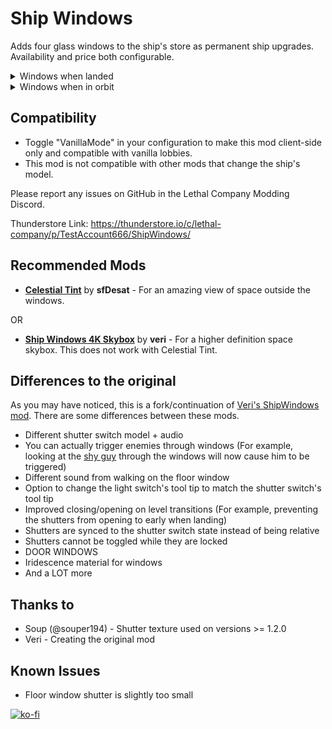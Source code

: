 # Ship Windows

Adds four glass windows to the ship's store as permanent ship upgrades. Availability and price both configurable.



<details>
  <summary>Windows when landed</summary>

![MoonLeft](https://github.com/Test-Account666/LethalCompany-ShipWindows/assets/36412486/a1a26160-897e-432d-afa2-915ee76d923b)
![MoonRight](https://github.com/Test-Account666/LethalCompany-ShipWindows/assets/36412486/cd236e80-9457-457d-ba9a-ce9008c6ddf2)
![MoonFloor](https://github.com/Test-Account666/LethalCompany-ShipWindows/assets/36412486/8f930ad5-d289-4254-8e98-dc02e3c6a235)
![MoonDoor](https://github.com/Test-Account666/LethalCompany-ShipWindows/assets/36412486/9b29c45d-4418-47be-88c8-0fa84e21f776)

</details>


<details>
  <summary>Windows when in orbit</summary>

![SpaceLeft](https://github.com/Test-Account666/LethalCompany-ShipWindows/assets/36412486/618be4f7-5a2c-4c05-a66a-e520205be4ef)
![SpaceRight](https://github.com/Test-Account666/LethalCompany-ShipWindows/assets/36412486/4e36e8b0-d93b-41bd-8411-b8a78a95d3c1)
![SpaceFloor](https://github.com/Test-Account666/LethalCompany-ShipWindows/assets/36412486/eb06834b-fef3-4cbd-bd36-147b5daf4f87)
![SpaceDoor](https://github.com/Test-Account666/LethalCompany-ShipWindows/assets/36412486/0abb5c90-331b-4e6e-94b4-0fb617682ea4)

</details>

## Compatibility

- Toggle "VanillaMode" in your configuration to make this mod client-side only and compatible with vanilla lobbies.
- This mod is not compatible with other mods that change the ship's model.

Please report any issues on GitHub in the Lethal Company Modding Discord.

Thunderstore Link: https://thunderstore.io/c/lethal-company/p/TestAccount666/ShipWindows/

## Recommended Mods

- **[Celestial Tint](https://thunderstore.io/c/lethal-company/p/sfDesat/Celestial_Tint/)** by **sfDesat** - For an
  amazing view of space outside the windows.

OR

- **[Ship Windows 4K Skybox](https://thunderstore.io/c/lethal-company/p/veri/ShipWindows_4K_Skybox/)** by **veri** - For
  a higher definition space skybox. This does not work with Celestial Tint.

## Differences to the original

As you may have noticed, this is a fork/continuation
of [Veri's ShipWindows mod](https://thunderstore.io/c/lethal-company/p/veri/ShipWindows/).
There are some differences between these mods.

- Different shutter switch model + audio
- You can actually trigger enemies through windows (For example, looking at
  the [shy guy](https://thunderstore.io/c/lethal-company/p/jaspercreations/Scopophobia/) through the windows will now
  cause him to be triggered)
- Different sound from walking on the floor window
- Option to change the light switch's tool tip to match the shutter switch's tool tip
- Improved closing/opening on level transitions (For example, preventing the shutters from opening to early when
  landing)
- Shutters are synced to the shutter switch state instead of being relative
- Shutters cannot be toggled while they are locked
- DOOR WINDOWS
- Iridescence material for windows
- And a LOT more

## Thanks to

- Soup (@souper194) - Shutter texture used on versions >= 1.2.0
- Veri - Creating the original mod

## Known Issues

- Floor window shutter is slightly too small

[![ko-fi](https://ko-fi.com/img/githubbutton_sm.svg)](https://ko-fi.com/P5P6ZWLCY)